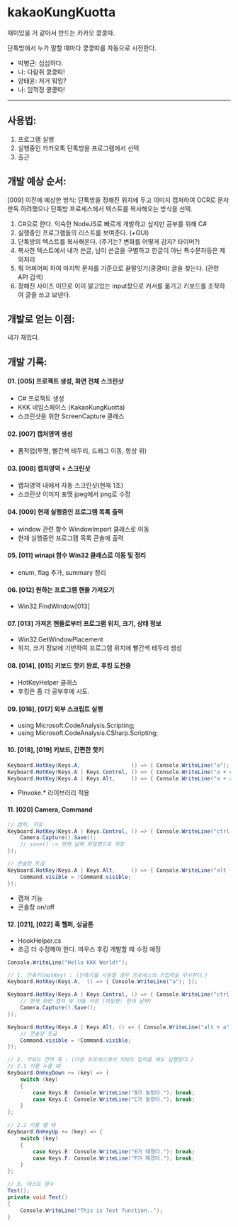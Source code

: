# kakaoKungKuotta
재미있을 거 같아서 만드는 카카오 쿵쿵따.

단톡방에서 누가 말할 때마다 쿵쿵따를 자동으로 시전한다.
- 박병근: 심심하다.
- 나: 다람쥐 쿵쿵따!
- 양태윤: 저거 뭐임?
- 나: 임꺽정 쿵쿵따!

---

## 사용법:
1. 프로그램 실행
2. 실행중인 카카오톡 단톡방을 프로그램에서 선택
3. 출근

## 개발 예상 순서:
[009] 이전에 예상한 방식: 단톡방을 정해진 위치에 두고 이미지 캡처하여 OCR로 문자 판독 하려했으나 단톡방 프로세스에서 텍스트를 복사해오는 방식을 선택.

1. C#으로 한다. 익숙한 NodeJS로 빠르게 개발하고 싶지만 공부를 위해 C#
2. 실행중인 프로그램들의 리스트를 보여준다. (+GUI)
3. 단톡방의 텍스트를 복사해온다. (주기는? 변화를 어떻게 감지? 타이머?)
4. 복사한 텍스트에서 내가 쓴글, 남이 쓴글을 구별하고 한글이 아닌 특수문자등은 제외처리
5. 뭐 어찌어찌 하여 마지막 문자를 기준으로 끝말잇기(쿵쿵따) 글을 찾는다. (관련 API 검색)
6. 정해진 사이즈 이므로 이미 알고있는 input창으로 커서를 옮기고 키보드를 조작하여 글을 쓰고 보낸다.

## 개발로 얻는 이점:
내가 재밌다.

## 개발 기록:
#### 01. [005] 프로젝트 생성, 화면 전체 스크린샷
- C# 프로젝트 생성
- KKK 네임스페이스 (KakaoKungKuotta)
- 스크린샷을 위한 ScreenCapture 클래스

#### 02. [007] 캡처영역 생성

- 폼작업(투명, 빨간색 테두리, 드래그 이동, 항상 위)

#### 03. [008] 캡처영역 + 스크린샷

- 캡처영역 내에서 자동 스크린샷(현재 1초)
- 스크린샷 이미지 포맷 jpeg에서 png로 수정

#### 04. [009] 현재 실행중인 프로그램 목록 출력

- window 관련 함수 WindowImport 클래스로 이동
- 현재 실행중인 프로그램 목록 콘솔에 출력

#### 05. [011] winapi 함수 Win32 클래스로 이동 및 정리

- enum, flag 추가, summary 정리

#### 06. [012] 원하는 프로그램 핸들 가져오기

- Win32.FindWindow[013]

#### 07. [013] 가져온 핸들로부터 프로그램 위치, 크기, 상태 정보

- Win32.GetWindowPlacement
- 위치, 크기 정보에 기반하여 프로그램 위치에 빨간색 테두리 생성

#### 08. [014], [015] 키보드 핫키 완료, 후킹 도전중

- HotKeyHelper 클래스
- 후킹은 좀 더 공부후에 시도.

#### 09. [016], [017] 외부 스크립트 실행

- using Microsoft.CodeAnalysis.Scripting;
- using Microsoft.CodeAnalysis.CSharp.Scripting;

#### 10. [018], [019] 키보드, 간편한 핫키

```c#
Keyboard.HotKey(Keys.A,                () => { Console.WriteLine("a"); });
Keyboard.HotKey(Keys.A | Keys.Control, () => { Console.WriteLine("a + ctrl"); });
Keyboard.HotKey(Keys.A | Keys.Alt,     () => { Console.WriteLine("a + alt"); });
```

- PInvoke.* 라이브러리 적용

#### 11. [020] Camera, Command

```c#
// 캡처, 저장
Keyboard.HotKey(Keys.A | Keys.Control, () => { Console.WriteLine("ctrl + a");
    Camera.Capture().Save();
    // save() -> 현재 날짜 파일명으로 저장
});

// 콘솔창 토글
Keyboard.HotKey(Keys.A | Keys.Alt,     () => { Console.WriteLine("alt + a");
    Command.visible = !Command.visible;
});
```

- 캡쳐 기능
- 콘솔창 on/off

#### 12. [021], [022] 훅 헬퍼, 싱글톤

- HookHelper.cs
- 조금 더 수정해야 한다. 마우스 후킹 개발할 때 수정 예정

```c#
Console.WriteLine("Hello KKK World!");

// 1. 단축키(HotKey) : (단축키를 사용할 경우 프로세스의 키입력을 무시한다.)
Keyboard.HotKey(Keys.A,  () => { Console.WriteLine("a"); });

Keyboard.HotKey(Keys.A | Keys.Control, () => { Console.WriteLine("ctrl + a");
    // 현재 화면 캡쳐 및 자동 저장 (파일명: 현재 날짜)
    Camera.Capture().Save();
});

Keyboard.HotKey(Keys.A | Keys.Alt, () => { Console.WriteLine("alt + a");
    // 콘솔창 토글
    Command.visible = !Command.visible;
});

// 2. 키보드 전역 훅 : (다른 프로세스에서 키보드 입력을 해도 실행된다.)
// 2.1 키를 누를 때
Keyboard.OnKeyDown += (key) => {
    switch (key)
    {
        case Keys.B: Console.WriteLine("B가 눌렸다."); break;
        case Keys.C: Console.WriteLine("C가 눌렸다."); break;
    }
};

// 2.2 키를 땔 때
Keyboard.OnKeyUp += (key) => {
    switch (key)
    {
        case Keys.E: Console.WriteLine("E가 때졌다."); break;
        case Keys.F: Console.WriteLine("F가 때졌다."); break;
    }
};

// 3. 테스트 함수
Test();
private void Test()
{
    Console.WriteLine("This is Test function..");
}
```



